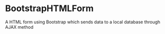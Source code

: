 # BootstrapHTMLForm
A HTML form using Bootstrap which sends data to a local database through AJAX method
